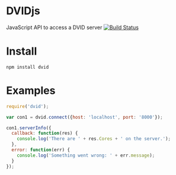 DVIDjs
======

JavaScript API to access a DVID server
[![Build Status](https://drone.io/github.com/janelia-flyem/dvidjs/status.png)](https://drone.io/github.com/janelia-flyem/dvidjs/latest)

Install
=======

    npm install dvid

Examples
========

```javascript
require('dvid');

var con1 = dvid.connect({host: 'localhost', port: '8000'});

con1.serverInfo({
  callback: function(res) {
    console.log('There are ' + res.Cores + ' on the server.');
  },
  error: function(err) {
    console.log('Something went wrong: ' + err.message);
  }
});
```
